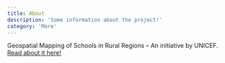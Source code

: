 ```yaml
---
title: About
description: 'Some information about the project!'
category: 'More'
---
```


Geospatial Mapping of Schools in Rural Regions – An initiative by UNICEF.[ Read about it here!][1]

[1]: <https://geospoc.com/blog/2021/04/21/geospatial-mapping-of-schools-in-rural-regions-an-initiative-by-unicef/> "Blog Post!"
